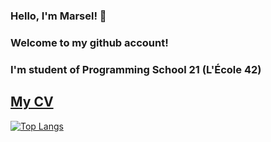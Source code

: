 ### Hello, I'm Marsel!  👋 
### Welcome to my github account! 
### I'm student of Programming School 21 (L'École 42)
## [My CV](https://github.com/marselaminov/CV/blob/main/CV%20%D0%9C%D0%B0%D1%80%D1%81%D0%B5%D0%BB%D1%8C%20%D0%90%D0%BC%D0%B8%D0%BD%D0%BE%D0%B2.pdf)

<!-- [![jaeskim's 42 stats](https://badge42.herokuapp.com/api/stats/legunshi?privacyEmail=true)](https://github.com/JaeSeoKim/badge42) -->


<!-- [![Top Langs](https://github-readme-stats.vercel.app/api/top-langs/?username=marselaminov&layout=compact)](https://github.com/anuraghazra/github-readme-stats) -->

[![Top Langs](https://github-readme-stats.vercel.app/api/top-langs/?username=marselaminov&layout=compact&hide=javascript,html,CSS,Swift,Makefile,SCSS,Roff,Dockerfile,Shell,PHP)](https://github.com/anuraghazra/github-readme-stats)

<!-- [![Readme Card](https://github-readme-stats.vercel.app/api/pin/?username=marselaminov&repo=github-readme-stats)](https://github.com/marselaminov/github-readme-stats) -->
 
<!-- <details open><summary><font size = 100> Projects : </font></summary>
  
  # Projects :
  
  ## Webserver - nginx implementation
  [![jaeskim's 42Project Score](https://badge42.herokuapp.com/api/project/legunshi/webserv)](https://github.com/marselaminov/WebServer)
  
  ## Minishell - simple version of shell
  [![jaeskim's 42Project Score](https://badge42.herokuapp.com/api/project/legunshi/minishell)](https://github.com/marselaminov/minishell)
  
  ## Philosophers - multithreading
  [![jaeskim's 42Project Score](https://badge42.herokuapp.com/api/project/legunshi/Philosophers)](https://github.com/marselaminov/philosophers)
  
  ## Services - clusturing an docker-compose application whose deploy it with Kubernetes
  [![jaeskim's 42Project Score](https://badge42.herokuapp.com/api/project/legunshi/ft_services)](https://github.com/marselaminov/ft_services)
  
  ## Server - Installation docker to create server with Nginx, Mysql and Wordpress
  [![jaeskim's 42Project Score](https://badge42.herokuapp.com/api/project/legunshi/ft_server)](https://github.com/marselaminov/ft_server)
  
  ## Cub3D - Wolfenstein 3D
  [![jaeskim's 42Project Score](https://badge42.herokuapp.com/api/project/legunshi/cub3d)](https://github.com/marselaminov/cub3D)
  
  ## Libasm - learning assembly
  [![jaeskim's 42Project Score](https://badge42.herokuapp.com/api/project/legunshi/libasm)](https://github.com/marselaminov/libasm)
  
  ## Printf - implementation of my own "printf"
  [![jaeskim's 42Project Score](https://badge42.herokuapp.com/api/project/legunshi/ft_printf)](https://github.com/marselaminov/ft_printf)
  
  ## GNL - implementation of my own "getline"
  [![jaeskim's 42Project Score](https://badge42.herokuapp.com/api/project/legunshi/get_next_line)](https://github.com/marselaminov/get_next_line)
  
  ## Libft - own library with most popular functions
  [![jaeskim's 42Project Score](https://badge42.herokuapp.com/api/project/legunshi/Libft)](https://github.com/marselaminov/libft)
  
  ## CPP - learning C++
  https://github.com/marselaminov/CPP
  
</details> -->
  
